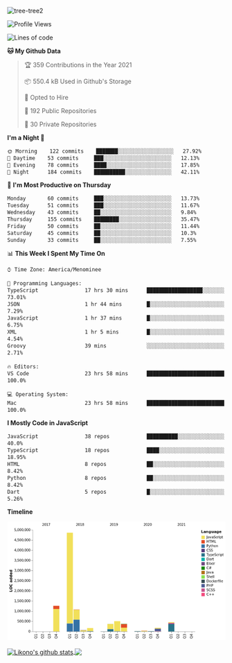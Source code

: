 ![tree-tree2](https://user-images.githubusercontent.com/15727947/99866266-688a6380-2b75-11eb-958b-273006b198d8.jpg)


<!--START_SECTION:waka-->
![Profile Views](http://img.shields.io/badge/Profile%20Views-2-blue)

![Lines of code](https://img.shields.io/badge/From%20Hello%20World%20I%27ve%20Written-9.4%20million%20lines%20of%20code-blue)

**🐱 My Github Data** 

> 🏆 359 Contributions in the Year 2021
 > 
> 📦 550.4 kB Used in Github's Storage 
 > 
> 💼 Opted to Hire
 > 
> 📜 192 Public Repositories 
 > 
> 🔑 30 Private Repositories  
 > 
**I'm a Night 🦉** 

```text
🌞 Morning    122 commits    ███████░░░░░░░░░░░░░░░░░░   27.92% 
🌆 Daytime    53 commits     ███░░░░░░░░░░░░░░░░░░░░░░   12.13% 
🌃 Evening    78 commits     ████░░░░░░░░░░░░░░░░░░░░░   17.85% 
🌙 Night      184 commits    ██████████░░░░░░░░░░░░░░░   42.11%

```
📅 **I'm Most Productive on Thursday** 

```text
Monday       60 commits     ███░░░░░░░░░░░░░░░░░░░░░░   13.73% 
Tuesday      51 commits     ███░░░░░░░░░░░░░░░░░░░░░░   11.67% 
Wednesday    43 commits     ██░░░░░░░░░░░░░░░░░░░░░░░   9.84% 
Thursday     155 commits    ████████░░░░░░░░░░░░░░░░░   35.47% 
Friday       50 commits     ██░░░░░░░░░░░░░░░░░░░░░░░   11.44% 
Saturday     45 commits     ██░░░░░░░░░░░░░░░░░░░░░░░   10.3% 
Sunday       33 commits     ██░░░░░░░░░░░░░░░░░░░░░░░   7.55%

```


📊 **This Week I Spent My Time On** 

```text
⌚︎ Time Zone: America/Menominee

💬 Programming Languages: 
TypeScript               17 hrs 30 mins      ██████████████████░░░░░░░   73.01% 
JSON                     1 hr 44 mins        █░░░░░░░░░░░░░░░░░░░░░░░░   7.29% 
JavaScript               1 hr 37 mins        █░░░░░░░░░░░░░░░░░░░░░░░░   6.75% 
XML                      1 hr 5 mins         █░░░░░░░░░░░░░░░░░░░░░░░░   4.54% 
Groovy                   39 mins             ░░░░░░░░░░░░░░░░░░░░░░░░░   2.71%

🔥 Editors: 
VS Code                  23 hrs 58 mins      █████████████████████████   100.0%

💻 Operating System: 
Mac                      23 hrs 58 mins      █████████████████████████   100.0%

```

**I Mostly Code in JavaScript** 

```text
JavaScript               38 repos            ██████████░░░░░░░░░░░░░░░   40.0% 
TypeScript               18 repos            ████░░░░░░░░░░░░░░░░░░░░░   18.95% 
HTML                     8 repos             ██░░░░░░░░░░░░░░░░░░░░░░░   8.42% 
Python                   8 repos             ██░░░░░░░░░░░░░░░░░░░░░░░   8.42% 
Dart                     5 repos             █░░░░░░░░░░░░░░░░░░░░░░░░   5.26%

```


**Timeline**

![Chart not found](https://raw.githubusercontent.com/ianlikono/ianlikono/main/charts/bar_graph.png) 


<!--END_SECTION:waka-->


<a href="https://github.com/ianlikono">
  <img align="center" src="https://github-readme-stats.anuraghazra1.vercel.app/api?username=ianlikono&show_icons=true&include_all_commits=true&theme=material-palenight" alt="Likono's github stats" />
</a>
<a href="https://github.com/ianlikono">
  <img align="center" src="https://github-readme-stats.anuraghazra1.vercel.app/api/top-langs/?username=ianlikono&layout=compact&theme=material-palenight" />
</a>

